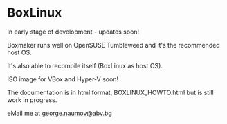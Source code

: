 # BoxLinux
In early stage of development - updates soon!

Boxmaker runs well on OpenSUSE Tumbleweed and it's the recommended host OS.

It's also able to recompile itself (BoxLinux as host OS). 

ISO image for VBox and Hyper-V soon!

The documentation is in html format, BOXLINUX_HOWTO.html but is still work in progress.

eMail me at george.naumov@abv.bg
